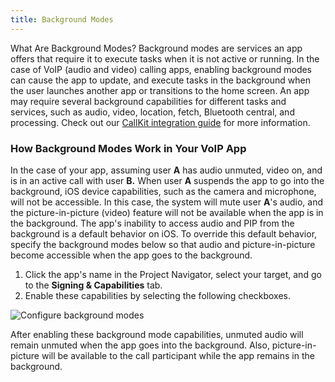 ```yaml
---
title: Background Modes
---
```


What Are Background Modes?
Background modes are services an app offers that require it to execute tasks when it is not active or running. In the case of VoIP (audio and video) calling apps, enabling background modes can cause the app to update, and execute tasks in the background when the user launches another app or transitions to the home screen. An app may require several background capabilities for different tasks and services, such as audio, video, location, fetch, Bluetooth central, and processing. Check out our [CallKit integration guide](https://staging.getstream.io/video/docs/ios/advanced/callkit-integration/) for more information. 

### How Background Modes Work in Your VoIP App
In the case of your app, assuming user **A** has audio unmuted, video on, and is in an active call with user **B.** When user **A** suspends the app to go into the background, iOS device capabilities, such as the camera and microphone, will not be accessible. In this case,  the system will mute user **A**'s audio, and the picture-in-picture (video) feature will not be available when the app is in the background. The app's inability to access audio and PIP from the background is a default behavior on iOS. To override this default behavior, specify the background modes below so that audio and picture-in-picture become accessible when the app goes to the background.

1. Click the app's name in the Project Navigator, select your target, and go to the **Signing & Capabilities** tab.
2. Enable these capabilities by selecting the following checkboxes.

![Configure background modes](https://github.com/GetStream/stream-video-swift/blob/main/docusaurus/docs/iOS/assets/callkit_01.png)

After enabling these background mode capabilities, unmuted audio will remain unmuted when the app goes into the background. Also, picture-in-picture will be available to the call participant while the app remains in the background. 
